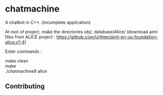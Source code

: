# chatmachine

A chatbot in C++. (incomplete application)

At root of project, make the directories obj/, database/Alice/ (download aiml files from ALICE project : https://github.com/Urthen/aiml-en-us-foundation-alice.v1-4)

Enter commands :

make clean<br/>
make<br/>
./chatmachine9 alice

## Contributing


